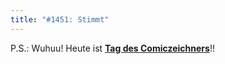 ```yaml
---
title: "#1451: Stimmt"
---
```


P.S.:
Wuhuu! Heute ist <a href="http://www.fonflatter.de/kalender"><strong>Tag des Comiczeichners</strong></a>!!

